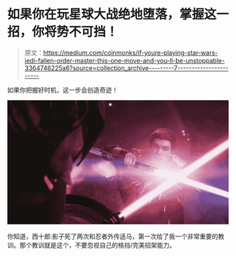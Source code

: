 # 如果你在玩星球大战绝地堕落，掌握这一招，你将势不可挡！

> 原文：<https://medium.com/coinmonks/if-youre-playing-star-wars-jedi-fallen-order-master-this-one-move-and-you-ll-be-unstoppable-3364746225a6?source=collection_archive---------7----------------------->

如果你把握好时机，这一步会创造奇迹！

![](img/e81a0fe69351ddb075aaa935b3943198.png)

你知道，西十郎:影子死了两次和忍者外传适马，第一次给了我一个非常重要的教训。那个教训就是这个，不要忽视自己的格挡/完美招架能力。